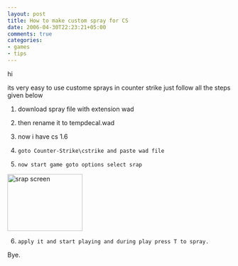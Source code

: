 ```yaml
---
layout: post
title: How to make custom spray for CS
date: 2006-04-30T22:23:21+05:00
comments: true
categories:
- games
- tips
---
```

hi

its very easy to use custome sprays in counter strike  just follow all the steps given below

1.    download spray file with extension wad

2.    then rename it to tempdecal.wad

3.    now i have cs 1.6

4.     goto Counter-Strike\cstrike and paste wad file

5.     now start game goto options select srap

<a href="http://najam.files.wordpress.com/2007/01/spray.JPG" title="Direct link to file"><img src="http://najam.files.wordpress.com/2007/01/spray.thumbnail.JPG" alt="srap screen" height="128" width="169" /></a>

6.     apply it and start playing and during play press T to spray.

Bye.
